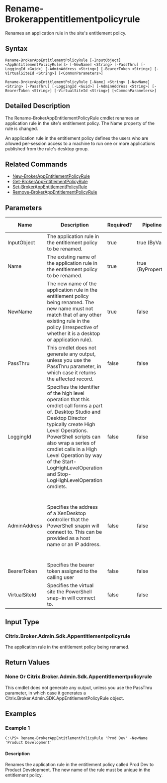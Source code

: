 ﻿
# Rename-Brokerappentitlementpolicyrule
Renames an application rule in the site's entitlement policy.
## Syntax
```
Rename-BrokerAppEntitlementPolicyRule [-InputObject] <AppEntitlementPolicyRule[]> [-NewName] <String> [-PassThru] [-LoggingId <Guid>] [-AdminAddress <String>] [-BearerToken <String>] [-VirtualSiteId <String>] [<CommonParameters>]

Rename-BrokerAppEntitlementPolicyRule [-Name] <String> [-NewName] <String> [-PassThru] [-LoggingId <Guid>] [-AdminAddress <String>] [-BearerToken <String>] [-VirtualSiteId <String>] [<CommonParameters>]
```
## Detailed Description
The Rename-BrokerAppEntitlementPolicyRule cmdlet renames an application rule in the site's entitlement policy. The Name property of the rule is changed.

An application rule in the entitlement policy defines the users who are allowed per-session access to a machine to run one or more applications published from the rule's desktop group.


## Related Commands

* [New-BrokerAppEntitlementPolicyRule](../New-BrokerAppEntitlementPolicyRule/)
* [Get-BrokerAppEntitlementPolicyRule](../Get-BrokerAppEntitlementPolicyRule/)
* [Set-BrokerAppEntitlementPolicyRule](../Set-BrokerAppEntitlementPolicyRule/)
* [Remove-BrokerAppEntitlementPolicyRule](../Remove-BrokerAppEntitlementPolicyRule/)
## Parameters
| Name   | Description | Required? | Pipeline Input | Default Value |
| --- | --- | --- | --- | --- |
| InputObject | The application rule in the entitlement policy to be renamed. | true | true (ByValue) |  |
| Name | The existing name of the application rule in the entitlement policy to be renamed. | true | true (ByPropertyName) |  |
| NewName | The new name of the application rule in the entitlement policy being renamed. The new name must not match that of any other existing rule in the policy (irrespective of whether it is a desktop or application rule). | true | false |  |
| PassThru | This cmdlet does not generate any output, unless you use the PassThru parameter, in which case it returns the affected record. | false | false | False |
| LoggingId | Specifies the identifier of the high level operation that this cmdlet call forms a part of. Desktop Studio and Desktop Director typically create High Level Operations. PowerShell scripts can also wrap a series of cmdlet calls in a High Level Operation by way of the Start-LogHighLevelOperation and Stop-LogHighLevelOperation cmdlets. | false | false |  |
| AdminAddress | Specifies the address of a XenDesktop controller that the PowerShell snapin will connect to. This can be provided as a host name or an IP address. | false | false | Localhost. Once a value is provided by any cmdlet, this value will become the default. |
| BearerToken | Specifies the bearer token assigned to the calling user | false | false |  |
| VirtualSiteId | Specifies the virtual site the PowerShell snap-in will connect to. | false | false |  |

## Input Type

### Citrix.Broker.Admin.Sdk.Appentitlementpolicyrule
The application rule in the entitlement policy being renamed.
## Return Values

### None Or Citrix.Broker.Admin.Sdk.Appentitlementpolicyrule
This cmdlet does not generate any output, unless you use the PassThru parameter, in which case it generates a Citrix.Broker.Admin.SDK.AppEntitlementPolicyRule object.
## Examples

### Example 1
```
C:\PS> Rename-BrokerAppEntitlementPolicyRule 'Prod Dev' -NewName 'Product Development'
```
#### Description
Renames the application rule in the entitlement policy called Prod Dev to Product Development. The new name of the rule must be unique in the entitlement policy.
